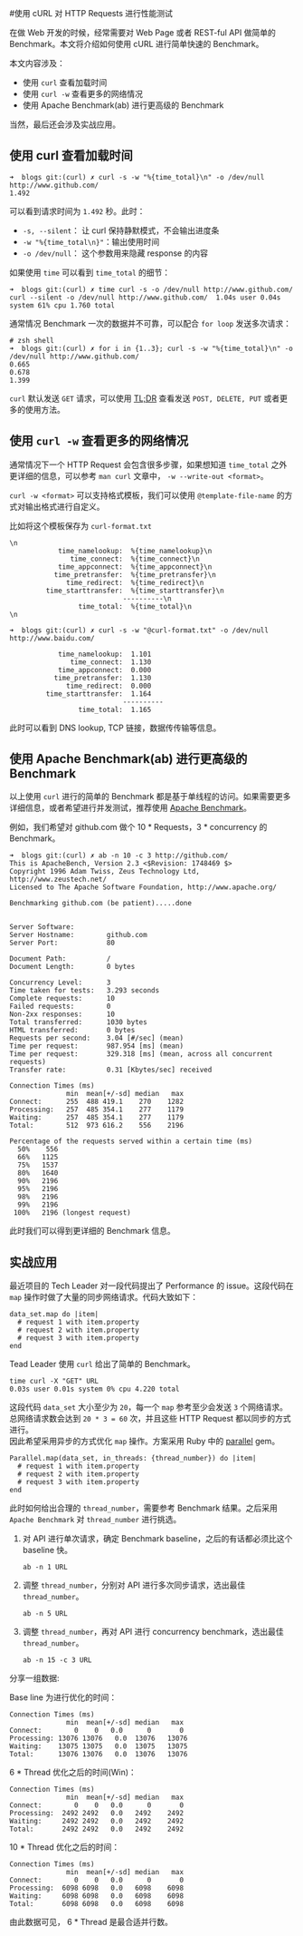 #使用 cURL 对 HTTP Requests 进行性能测试

在做 Web 开发的时候，经常需要对 Web Page 或者 REST-ful API 做简单的 Benchmark。本文将介绍如何使用 cURL 进行简单快速的 Benchmark。   

本文内容涉及：

* 使用 `curl` 查看加载时间
* 使用 `curl -w` 查看更多的网络情况
* 使用 Apache Benchmark(ab) 进行更高级的 Benchmark

当然，最后还会涉及实战应用。

## 使用 curl 查看加载时间

```
➜  blogs git:(curl) ✗ curl -s -w "%{time_total}\n" -o /dev/null http://www.github.com/
1.492
```

可以看到请求时间为 `1.492` 秒。此时：

* `-s, --silent`： 让 curl 保持静默模式，不会输出进度条
* `-w "%{time_total\n}"`：输出使用时间
* `-o /dev/null`： 这个参数用来隐藏 response 的内容

如果使用 `time` 可以看到 `time_total` 的细节：  

```
➜  blogs git:(curl) ✗ time curl -s -o /dev/null http://www.github.com/
curl --silent -o /dev/null http://www.github.com/  1.04s user 0.04s system 61% cpu 1.760 total
```

通常情况 Benchmark 一次的数据并不可靠，可以配合 `for loop` 发送多次请求：   

```
# zsh shell
➜  blogs git:(curl) ✗ for i in {1..3}; curl -s -w "%{time_total}\n" -o /dev/null http://www.github.com/
0.665
0.678
1.399
```

`curl` 默认发送 `GET` 请求，可以使用 [TL;DR](https://github.com/tldr-pages/tldr) 查看发送 `POST, DELETE, PUT` 或者更多的使用方法。   

## 使用 `curl -w` 查看更多的网络情况

通常情况下一个 HTTP Request 会包含很多步骤，如果想知道 `time_total` 之外更详细的信息，可以参考 `man curl` 文章中， `-w --write-out <format>`。

`curl -w <format>` 可以支持格式模板，我们可以使用 `@template-file-name` 的方式对输出格式进行自定义。

比如将这个模板保存为 `curl-format.txt`

```
\n
            time_namelookup:  %{time_namelookup}\n
               time_connect:  %{time_connect}\n
            time_appconnect:  %{time_appconnect}\n
           time_pretransfer:  %{time_pretransfer}\n
              time_redirect:  %{time_redirect}\n
         time_starttransfer:  %{time_starttransfer}\n
                            ----------\n
                 time_total:  %{time_total}\n
\n
```

```
➜  blogs git:(curl) ✗ curl -s -w "@curl-format.txt" -o /dev/null http://www.baidu.com/

            time_namelookup:  1.101
               time_connect:  1.130
            time_appconnect:  0.000
           time_pretransfer:  1.130
              time_redirect:  0.000
         time_starttransfer:  1.164
                            ----------
                 time_total:  1.165
```

此时可以看到 DNS lookup, TCP 链接，数据传传输等信息。   

## 使用 Apache Benchmark(ab) 进行更高级的 Benchmark

以上使用 `curl` 进行的简单的 Benchmark 都是基于单线程的访问。如果需要更多详细信息，或者希望进行并发测试，推荐使用 [Apache Benchmark](http://httpd.apache.org/docs/current/programs/ab.html)。

例如，我们希望对 github.com 做个 10 * Requests，3 * concurrency 的 Benchmark。 

```
➜  blogs git:(curl) ✗ ab -n 10 -c 3 http://github.com/
This is ApacheBench, Version 2.3 <$Revision: 1748469 $>
Copyright 1996 Adam Twiss, Zeus Technology Ltd, http://www.zeustech.net/
Licensed to The Apache Software Foundation, http://www.apache.org/

Benchmarking github.com (be patient).....done


Server Software:
Server Hostname:        github.com
Server Port:            80

Document Path:          /
Document Length:        0 bytes

Concurrency Level:      3
Time taken for tests:   3.293 seconds
Complete requests:      10
Failed requests:        0
Non-2xx responses:      10
Total transferred:      1030 bytes
HTML transferred:       0 bytes
Requests per second:    3.04 [#/sec] (mean)
Time per request:       987.954 [ms] (mean)
Time per request:       329.318 [ms] (mean, across all concurrent requests)
Transfer rate:          0.31 [Kbytes/sec] received

Connection Times (ms)
              min  mean[+/-sd] median   max
Connect:      255  488 419.1    270    1282
Processing:   257  485 354.1    277    1179
Waiting:      257  485 354.1    277    1179
Total:        512  973 616.2    556    2196

Percentage of the requests served within a certain time (ms)
  50%    556
  66%   1125
  75%   1537
  80%   1640
  90%   2196
  95%   2196
  98%   2196
  99%   2196
 100%   2196 (longest request)
```

此时我们可以得到更详细的 Benchmark 信息。

## 实战应用

最近项目的 Tech Leader 对一段代码提出了 Performance 的 issue。这段代码在 `map` 操作时做了大量的同步网络请求。代码大致如下：

```
data_set.map do |item|
  # request 1 with item.property
  # request 2 with item.property
  # request 3 with item.property
end
```

Tead Leader 使用 `curl` 给出了简单的 Benchmark。

```
time curl -X "GET" URL
0.03s user 0.01s system 0% cpu 4.220 total
```

这段代码 `data_set` 大小至少为 `20`，每一个 `map` 参考至少会发送 `3` 个网络请求。总网络请求数会达到 `20 * 3 = 60` 次，并且这些 HTTP Request 都以同步的方式进行。    
因此希望采用异步的方式优化 `map` 操作。方案采用 Ruby 中的 [parallel](https://github.com/grosser/parallel) gem。

```
Parallel.map(data_set, in_threads: {thread_number}) do |item|
  # request 1 with item.property
  # request 2 with item.property
  # request 3 with item.property
end
```

此时如何给出合理的 `thread_number`，需要参考 Benchmark 结果。之后采用 `Apache Benchmark` 对 `thread_number` 进行挑选。

1. 对 API 进行单次请求，确定 Benchmark baseline，之后的有话都必须比这个 baseline 快。
    ```
    ab -n 1 URL
    ```
2. 调整 `thread_number`，分别对 API 进行多次同步请求，选出最佳 `thread_number`。

    ```
    ab -n 5 URL
    ```
3. 调整 `thread_number`，再对 API 进行 concurrency benchmark，选出最佳 `thread_number`。

    ```
    ab -n 15 -c 3 URL
    ```

分享一组数据:

Base line 为进行优化的时间：

```
Connection Times (ms)
              min  mean[+/-sd] median   max
Connect:        0    0   0.0      0       0
Processing: 13076 13076   0.0  13076   13076
Waiting:    13075 13075   0.0  13075   13075
Total:      13076 13076   0.0  13076   13076
```

6 * Thread 优化之后的时间(Win)： 

```
Connection Times (ms)
              min  mean[+/-sd] median   max
Connect:        0    0   0.0      0       0
Processing:  2492 2492   0.0   2492    2492
Waiting:     2492 2492   0.0   2492    2492
Total:       2492 2492   0.0   2492    2492
```

10 * Thread 优化之后的时间：    

```
Connection Times (ms)
              min  mean[+/-sd] median   max
Connect:        0    0   0.0      0       0
Processing:  6098 6098   0.0   6098    6098
Waiting:     6098 6098   0.0   6098    6098
Total:       6098 6098   0.0   6098    6098
```

由此数据可见， 6 * Thread 是最合适并行数。

